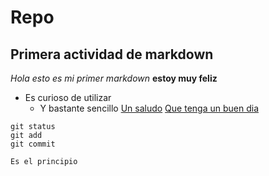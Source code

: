 # Repo
## Primera actividad de markdown
_Hola esto es mi primer markdown_
**estoy muy feliz**
- Es curioso de utilizar
  + Y bastante sencillo
[Un saludo](https://www.realbetisbalompie.es/)
[Que tenga un buen dia](https://www.google.com/url?sa=i&url=https%3A%2F%2Fwww.flaticon.es%2Ficono-gratis%2Fordenador_4535090&psig=AOvVaw0XJIBDBk9yZhd9H7RkaXX7&ust=1732626854409000&source=images&cd=vfe&opi=89978449&ved=0CBQQjRxqFwoTCPDS7ZTI94kDFQAAAAAdAAAAABAE)

```
git status
git add
git commit
```

~~~
Es el principio
~~~
